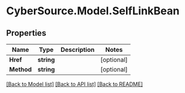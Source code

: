 # CyberSource.Model.SelfLinkBean
## Properties

Name | Type | Description | Notes
------------ | ------------- | ------------- | -------------
**Href** | **string** |  | [optional] 
**Method** | **string** |  | [optional] 

[[Back to Model list]](../README.md#documentation-for-models) [[Back to API list]](../README.md#documentation-for-api-endpoints) [[Back to README]](../README.md)

